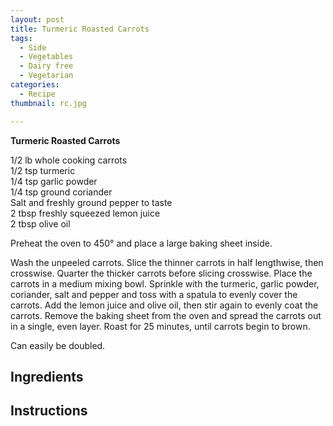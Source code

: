 ```yaml
---
layout: post
title: Turmeric Roasted Carrots
tags:
  - Side
  - Vegetables
  - Dairy free
  - Vegetarian
categories:
  - Recipe
thumbnail: rc.jpg

---
```


**Turmeric Roasted Carrots**  
  
1/2 lb whole cooking carrots  
1/2 tsp turmeric  
1/4 tsp garlic powder  
1/4 tsp ground coriander  
Salt and freshly ground pepper to taste  
2 tbsp freshly squeezed lemon juice  
2 tbsp olive oil  
  
Preheat the oven to 450° and place a large baking sheet inside.  
  
Wash the unpeeled carrots. Slice the thinner carrots in half lengthwise, then crosswise. Quarter the thicker carrots before slicing crosswise. Place the carrots in a medium mixing bowl. Sprinkle with the turmeric, garlic powder, coriander, salt and pepper and toss with a spatula to evenly cover the carrots. Add the lemon juice and olive oil, then stir again to evenly coat the carrots. Remove the baking sheet from the oven and spread the carrots out in a single, even layer. Roast for 25 minutes, until carrots begin to brown.  
  
Can easily be doubled.

## Ingredients



## Instructions







